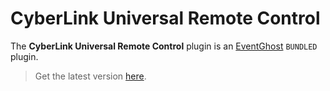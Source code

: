 # CyberLink Universal Remote Control

The **CyberLink Universal Remote Control** plugin is an [EventGhost](https://github.com/EventGhost/EventGhost) `BUNDLED` plugin.

> Get the latest version [here](https://github.com/EventGhost/EventGhost/tree/master/plugins/CyberlinkUniversalRemote).